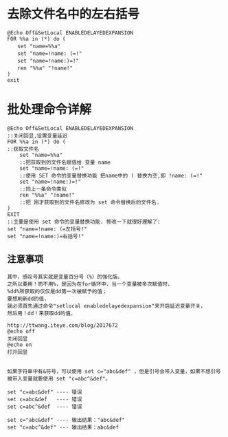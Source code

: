 # 去除文件名中的左右括号
```
@Echo Off&SetLocal ENABLEDELAYEDEXPANSION
FOR %%a in (*) do (
　　set "name=%%a"
　　set "name=!name: (=!"
　　set "name=!name:)=!"
　　ren "%%a" "!name!"
)
exit
```

# 批处理命令详解
```
@Echo Off&SetLocal ENABLEDELAYEDEXPANSION
::关闭回显,设置变量延迟
FOR %%a in (*) do (
::获取文件名
    set "name=%%a"
    ::把获取到的文件名赋值给 变量 name
    set "name=!name: (=!"
    ::使用 SET 命令的变量替换功能 把name中的 ( 替换为空,即 !name: (=!"
    set "name=!name:)=!"
    ::同上一条命令类似
    ren "%%a" "!name!"
    ::把 刚才获取到的文件名修改为 set 命令替换后的文件名.
)
EXIT
::主要是使用 set 命令的变量替换功能. 修改一下就很好理解了:
set "name=!name: (=左括号!"
set "name=!name:)=右括号!"
```

## 注意事项

    其中，感叹号其实就是变量百分号（%）的强化版。
    之所以要用！而不用%，是因为在for循环中，当一个变量被多次赋值时，
    %dd%所获取的仅仅是dd第一次被赋予的值；
    要想刷新dd的值，
    就必须首先通过命令"setlocal enabledelayedexpansion"来开启延迟变量开关，
    然后用！dd！来获取dd的值。
    
    http://ttwang.iteye.com/blog/2017672
    @echo off
    关闭回显
    @echo on
    打开回显
    
    
    如果字符串中有&符号，可以使用 set c="abc&def" ，但是引号会带入变量，如果不想引号被带入变量就要使用 set "c=abc^&def"。
    
    set "c=abc&def" ---- 错误
    set c=abc&def   ---- 错误
    set c=abc^&def  ---- 错误
    
    set c="abc&def" ---- 输出结果："abc&def"
    set "c=abc^&def" --- 输出结果：abc&def